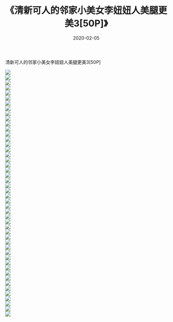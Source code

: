 ﻿---
layout: post
title:  《清新可人的邻家小美女李妞妞人美腿更美3[50P]》
date:   2020-02-05
img: http://pic.660000.xyz/1:down/唯美/2020/清新可人的邻家小美女李妞妞人美腿更美3[50P]/000.jpg
categories: [美女, 清纯, 唯美]
---

清新可人的邻家小美女李妞妞人美腿更美3[50P]

  ![](http://pic.660000.xyz/1:down/唯美/2020/清新可人的邻家小美女李妞妞人美腿更美3[50P]/001.jpg) <br> ![](http://pic.660000.xyz/1:down/唯美/2020/清新可人的邻家小美女李妞妞人美腿更美3[50P]/002.jpg) <br> ![](http://pic.660000.xyz/1:down/唯美/2020/清新可人的邻家小美女李妞妞人美腿更美3[50P]/003.jpg) <br> ![](http://pic.660000.xyz/1:down/唯美/2020/清新可人的邻家小美女李妞妞人美腿更美3[50P]/004.jpg) <br> ![](http://pic.660000.xyz/1:down/唯美/2020/清新可人的邻家小美女李妞妞人美腿更美3[50P]/005.jpg) <br> ![](http://pic.660000.xyz/1:down/唯美/2020/清新可人的邻家小美女李妞妞人美腿更美3[50P]/006.jpg) <br> ![](http://pic.660000.xyz/1:down/唯美/2020/清新可人的邻家小美女李妞妞人美腿更美3[50P]/007.jpg) <br> ![](http://pic.660000.xyz/1:down/唯美/2020/清新可人的邻家小美女李妞妞人美腿更美3[50P]/008.jpg) <br> ![](http://pic.660000.xyz/1:down/唯美/2020/清新可人的邻家小美女李妞妞人美腿更美3[50P]/009.jpg) <br> ![](http://pic.660000.xyz/1:down/唯美/2020/清新可人的邻家小美女李妞妞人美腿更美3[50P]/010.jpg) <br> ![](http://pic.660000.xyz/1:down/唯美/2020/清新可人的邻家小美女李妞妞人美腿更美3[50P]/011.jpg) <br> ![](http://pic.660000.xyz/1:down/唯美/2020/清新可人的邻家小美女李妞妞人美腿更美3[50P]/012.jpg) <br> ![](http://pic.660000.xyz/1:down/唯美/2020/清新可人的邻家小美女李妞妞人美腿更美3[50P]/013.jpg) <br> ![](http://pic.660000.xyz/1:down/唯美/2020/清新可人的邻家小美女李妞妞人美腿更美3[50P]/014.jpg) <br> ![](http://pic.660000.xyz/1:down/唯美/2020/清新可人的邻家小美女李妞妞人美腿更美3[50P]/015.jpg) <br> ![](http://pic.660000.xyz/1:down/唯美/2020/清新可人的邻家小美女李妞妞人美腿更美3[50P]/016.jpg) <br> ![](http://pic.660000.xyz/1:down/唯美/2020/清新可人的邻家小美女李妞妞人美腿更美3[50P]/017.jpg) <br> ![](http://pic.660000.xyz/1:down/唯美/2020/清新可人的邻家小美女李妞妞人美腿更美3[50P]/018.jpg) <br> ![](http://pic.660000.xyz/1:down/唯美/2020/清新可人的邻家小美女李妞妞人美腿更美3[50P]/019.jpg) <br> ![](http://pic.660000.xyz/1:down/唯美/2020/清新可人的邻家小美女李妞妞人美腿更美3[50P]/020.jpg) <br> ![](http://pic.660000.xyz/1:down/唯美/2020/清新可人的邻家小美女李妞妞人美腿更美3[50P]/021.jpg) <br> ![](http://pic.660000.xyz/1:down/唯美/2020/清新可人的邻家小美女李妞妞人美腿更美3[50P]/022.jpg) <br> ![](http://pic.660000.xyz/1:down/唯美/2020/清新可人的邻家小美女李妞妞人美腿更美3[50P]/023.jpg) <br> ![](http://pic.660000.xyz/1:down/唯美/2020/清新可人的邻家小美女李妞妞人美腿更美3[50P]/024.jpg) <br> ![](http://pic.660000.xyz/1:down/唯美/2020/清新可人的邻家小美女李妞妞人美腿更美3[50P]/025.jpg) <br> ![](http://pic.660000.xyz/1:down/唯美/2020/清新可人的邻家小美女李妞妞人美腿更美3[50P]/026.jpg) <br> ![](http://pic.660000.xyz/1:down/唯美/2020/清新可人的邻家小美女李妞妞人美腿更美3[50P]/027.jpg) <br> ![](http://pic.660000.xyz/1:down/唯美/2020/清新可人的邻家小美女李妞妞人美腿更美3[50P]/028.jpg) <br> ![](http://pic.660000.xyz/1:down/唯美/2020/清新可人的邻家小美女李妞妞人美腿更美3[50P]/029.jpg) <br> ![](http://pic.660000.xyz/1:down/唯美/2020/清新可人的邻家小美女李妞妞人美腿更美3[50P]/030.jpg) <br> ![](http://pic.660000.xyz/1:down/唯美/2020/清新可人的邻家小美女李妞妞人美腿更美3[50P]/031.jpg) <br> ![](http://pic.660000.xyz/1:down/唯美/2020/清新可人的邻家小美女李妞妞人美腿更美3[50P]/032.jpg) <br> ![](http://pic.660000.xyz/1:down/唯美/2020/清新可人的邻家小美女李妞妞人美腿更美3[50P]/033.jpg) <br> ![](http://pic.660000.xyz/1:down/唯美/2020/清新可人的邻家小美女李妞妞人美腿更美3[50P]/034.jpg) <br> ![](http://pic.660000.xyz/1:down/唯美/2020/清新可人的邻家小美女李妞妞人美腿更美3[50P]/035.jpg) <br> ![](http://pic.660000.xyz/1:down/唯美/2020/清新可人的邻家小美女李妞妞人美腿更美3[50P]/036.jpg) <br> ![](http://pic.660000.xyz/1:down/唯美/2020/清新可人的邻家小美女李妞妞人美腿更美3[50P]/037.jpg) <br> ![](http://pic.660000.xyz/1:down/唯美/2020/清新可人的邻家小美女李妞妞人美腿更美3[50P]/038.jpg) <br> ![](http://pic.660000.xyz/1:down/唯美/2020/清新可人的邻家小美女李妞妞人美腿更美3[50P]/039.jpg) <br> ![](http://pic.660000.xyz/1:down/唯美/2020/清新可人的邻家小美女李妞妞人美腿更美3[50P]/040.jpg) <br> ![](http://pic.660000.xyz/1:down/唯美/2020/清新可人的邻家小美女李妞妞人美腿更美3[50P]/041.jpg) <br> ![](http://pic.660000.xyz/1:down/唯美/2020/清新可人的邻家小美女李妞妞人美腿更美3[50P]/042.jpg) <br> ![](http://pic.660000.xyz/1:down/唯美/2020/清新可人的邻家小美女李妞妞人美腿更美3[50P]/043.jpg) <br> ![](http://pic.660000.xyz/1:down/唯美/2020/清新可人的邻家小美女李妞妞人美腿更美3[50P]/044.jpg) <br> ![](http://pic.660000.xyz/1:down/唯美/2020/清新可人的邻家小美女李妞妞人美腿更美3[50P]/045.jpg) <br> ![](http://pic.660000.xyz/1:down/唯美/2020/清新可人的邻家小美女李妞妞人美腿更美3[50P]/046.jpg) <br> ![](http://pic.660000.xyz/1:down/唯美/2020/清新可人的邻家小美女李妞妞人美腿更美3[50P]/047.jpg) <br> ![](http://pic.660000.xyz/1:down/唯美/2020/清新可人的邻家小美女李妞妞人美腿更美3[50P]/048.jpg) <br>
